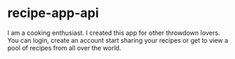 # recipe-app-api
I am a cooking enthusiast. I created this app for other throwdown lovers. You can login, create an account start sharing your recipes or get to view a pool of recipes from all over the world.
